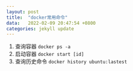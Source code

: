 ```yaml
---
layout: post
title:  "docker常用命令"
data:   2022-02-09 20:47:54 +0800
categories: jekyll update
---
```


1. 查询容器 `docker ps -a`
2. 启动容器 `docker start [id]`
3. 查询历史命令 `docker history ubuntu:lastest`
